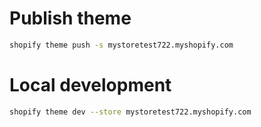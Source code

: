 # Publish theme
```bash
shopify theme push -s mystoretest722.myshopify.com
```
# Local development
```bash
shopify theme dev --store mystoretest722.myshopify.com
```
